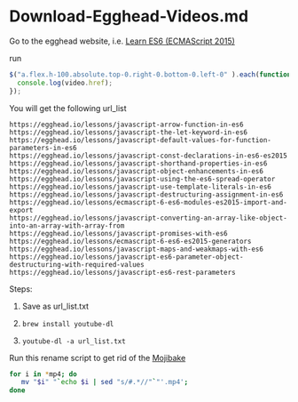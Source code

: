 # Download-Egghead-Videos.md

Go to the egghead website, i.e. [Learn ES6 (ECMAScript 2015)](https://egghead.io/courses/learn-es6-ecmascript-2015)

run 

```js
$("a.flex.h-100.absolute.top-0.right-0.bottom-0.left-0" ).each(function( index, video ) {
  console.log(video.href);
});
```

You will get the following url_list

```text
https://egghead.io/lessons/javascript-arrow-function-in-es6
https://egghead.io/lessons/javascript-the-let-keyword-in-es6
https://egghead.io/lessons/javascript-default-values-for-function-parameters-in-es6
https://egghead.io/lessons/javascript-const-declarations-in-es6-es2015
https://egghead.io/lessons/javascript-shorthand-properties-in-es6
https://egghead.io/lessons/javascript-object-enhancements-in-es6
https://egghead.io/lessons/javascript-using-the-es6-spread-operator
https://egghead.io/lessons/javascript-use-template-literals-in-es6
https://egghead.io/lessons/javascript-destructuring-assignment-in-es6
https://egghead.io/lessons/ecmascript-6-es6-modules-es2015-import-and-export
https://egghead.io/lessons/javascript-converting-an-array-like-object-into-an-array-with-array-from
https://egghead.io/lessons/javascript-promises-with-es6
https://egghead.io/lessons/ecmascript-6-es6-es2015-generators
https://egghead.io/lessons/javascript-maps-and-weakmaps-with-es6
https://egghead.io/lessons/javascript-es6-parameter-object-destructuring-with-required-values
https://egghead.io/lessons/javascript-es6-rest-parameters
```

Steps:

1. Save as url_list.txt

2. `brew install youtube-dl`

3. `youtube-dl -a url_list.txt`


Run this rename script to get rid of the [Mojibake](https://en.wikipedia.org/wiki/Mojibake)

```bash
for i in *mp4; do
   mv "$i" "`echo $i | sed "s/#.*//"`"'.mp4';
done
```
